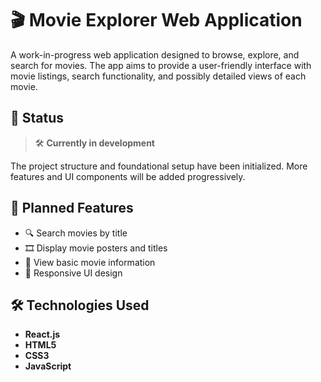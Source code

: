 # 🎬 Movie Explorer Web Application

A work-in-progress web application designed to browse, explore, and search for movies. The app aims to provide a user-friendly interface with movie listings, search functionality, and possibly detailed views of each movie.

## 🚧 Status

> 🛠️ **Currently in development**

The project structure and foundational setup have been initialized. More features and UI components will be added progressively.

## 📌 Planned Features

- 🔍 Search movies by title
- 🎞️ Display movie posters and titles
- 📄 View basic movie information
- 📱 Responsive UI design

## 🛠️ Technologies Used

- **React.js**
- **HTML5**
- **CSS3**
- **JavaScript**
